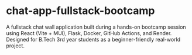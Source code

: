 # chat-app-fullstack-bootcamp
A fullstack chat wall application built during a hands-on bootcamp session using React (Vite + MUI), Flask, Docker, GitHub Actions, and Render. Designed for B.Tech 3rd year students as a beginner-friendly real-world project.
